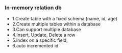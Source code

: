 ### In-memory relation db
* 1.Create table with a fixed schema (name, id, age)
* 2.Create multiple tables within a database
* 3.Can support multiple database
* 4.Insert, Update, Delete a row
* 5.Index on a specific field, 
* 6.auto incremented id
